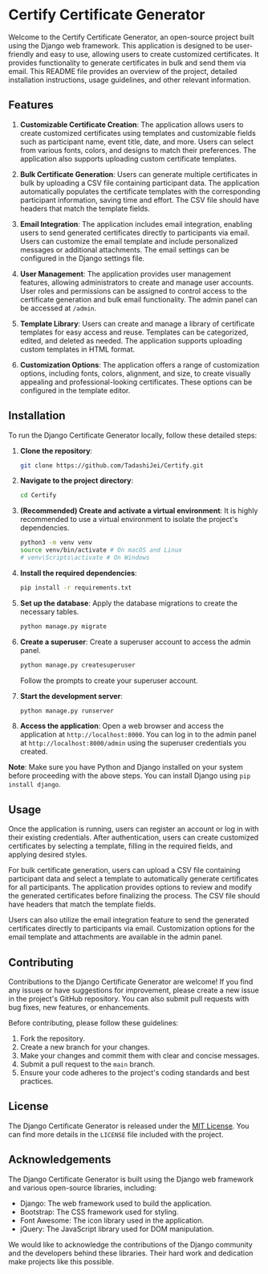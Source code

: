 # Certify Certificate Generator

Welcome to the Certify Certificate Generator, an open-source project built using the Django web framework. This application is designed to be user-friendly and easy to use, allowing users to create customized certificates. It provides functionality to generate certificates in bulk and send them via email. This README file provides an overview of the project, detailed installation instructions, usage guidelines, and other relevant information.

## Features

1.  **Customizable Certificate Creation**: The application allows users to create customized certificates using templates and customizable fields such as participant name, event title, date, and more. Users can select from various fonts, colors, and designs to match their preferences. The application also supports uploading custom certificate templates.

2.  **Bulk Certificate Generation**: Users can generate multiple certificates in bulk by uploading a CSV file containing participant data. The application automatically populates the certificate templates with the corresponding participant information, saving time and effort. The CSV file should have headers that match the template fields.

3.  **Email Integration**: The application includes email integration, enabling users to send generated certificates directly to participants via email. Users can customize the email template and include personalized messages or additional attachments. The email settings can be configured in the Django settings file.

4.  **User Management**: The application provides user management features, allowing administrators to create and manage user accounts. User roles and permissions can be assigned to control access to the certificate generation and bulk email functionality. The admin panel can be accessed at `/admin`.

5.  **Template Library**: Users can create and manage a library of certificate templates for easy access and reuse. Templates can be categorized, edited, and deleted as needed. The application supports uploading custom templates in HTML format.

6.  **Customization Options**: The application offers a range of customization options, including fonts, colors, alignment, and size, to create visually appealing and professional-looking certificates. These options can be configured in the template editor.

## Installation

To run the Django Certificate Generator locally, follow these detailed steps:

1.  **Clone the repository**:
    ```bash
    git clone https://github.com/TadashiJei/Certify.git
    ```

2.  **Navigate to the project directory**:
    ```bash
    cd Certify
    ```

3.  **(Recommended) Create and activate a virtual environment**:
    It is highly recommended to use a virtual environment to isolate the project's dependencies.
    ```bash
    python3 -m venv venv
    source venv/bin/activate # On macOS and Linux
    # venv\Scripts\activate # On Windows
    ```

4.  **Install the required dependencies**:
    ```bash
    pip install -r requirements.txt
    ```

5.  **Set up the database**:
    Apply the database migrations to create the necessary tables.
    ```bash
    python manage.py migrate
    ```

6.  **Create a superuser**:
    Create a superuser account to access the admin panel.
    ```bash
    python manage.py createsuperuser
    ```
    Follow the prompts to create your superuser account.

7.  **Start the development server**:
    ```bash
    python manage.py runserver
    ```

8.  **Access the application**:
    Open a web browser and access the application at `http://localhost:8000`. You can log in to the admin panel at `http://localhost:8000/admin` using the superuser credentials you created.

**Note**: Make sure you have Python and Django installed on your system before proceeding with the above steps. You can install Django using `pip install django`.

## Usage

Once the application is running, users can register an account or log in with their existing credentials. After authentication, users can create customized certificates by selecting a template, filling in the required fields, and applying desired styles.

For bulk certificate generation, users can upload a CSV file containing participant data and select a template to automatically generate certificates for all participants. The application provides options to review and modify the generated certificates before finalizing the process. The CSV file should have headers that match the template fields.

Users can also utilize the email integration feature to send the generated certificates directly to participants via email. Customization options for the email template and attachments are available in the admin panel.

## Contributing

Contributions to the Django Certificate Generator are welcome! If you find any issues or have suggestions for improvement, please create a new issue in the project's GitHub repository. You can also submit pull requests with bug fixes, new features, or enhancements.

Before contributing, please follow these guidelines:

1.  Fork the repository.
2.  Create a new branch for your changes.
3.  Make your changes and commit them with clear and concise messages.
4.  Submit a pull request to the `main` branch.
5.  Ensure your code adheres to the project's coding standards and best practices.

## License

The Django Certificate Generator is released under the [MIT License](https://opensource.org/licenses/MIT). You can find more details in the `LICENSE` file included with the project.

## Acknowledgements

The Django Certificate Generator is built using the Django web framework and various open-source libraries, including:

*   Django: The web framework used to build the application.
*   Bootstrap: The CSS framework used for styling.
*   Font Awesome: The icon library used in the application.
*   jQuery: The JavaScript library used for DOM manipulation.

We would like to acknowledge the contributions of the Django community and the developers behind these libraries. Their hard work and dedication make projects like this possible.
